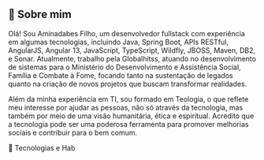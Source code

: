 ## 🚀 Sobre mim

Olá! Sou Aminadabes Filho, um desenvolvedor fullstack com experiência em algumas tecnologias, incluindo Java, Spring Boot, APIs RESTful, AngularJS, Angular 13, JavaScript, TypeScript, Wildfly, JBOSS, Maven, DB2, e Sonar. Atualmente, trabalho pela Globalhitss, atuando no desenvolvimento de sistemas para o Ministério do Desenvolvimento e Assistência Social, Família e Combate à Fome, focando tanto na sustentação de legados quanto na criação de novos projetos que buscam transformar realidades.

Além da minha experiência em TI, sou formado em Teologia, o que reflete meu interesse por ajudar as pessoas, não só através da tecnologia, mas também por meio de uma visão humanitária, ética e espiritual. Acredito que a tecnologia pode ser uma poderosa ferramenta para promover melhorias sociais e contribuir para o bem comum.

🚀 Tecnologias e Hab

